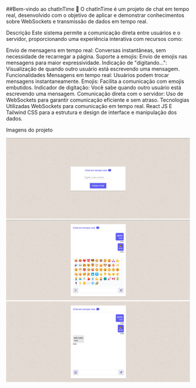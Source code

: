 ##Bem-vindo ao chatInTime 🚀
O chatInTime é um projeto de chat em tempo real, desenvolvido com o objetivo de aplicar e demonstrar conhecimentos sobre WebSockets e transmissão de dados em tempo real.

Descrição
Este sistema permite a comunicação direta entre usuários e o servidor, proporcionando uma experiência interativa com recursos como:

Envio de mensagens em tempo real: Conversas instantâneas, sem necessidade de recarregar a página.
Suporte a emojis: Envio de emojis nas mensagens para maior expressividade.
Indicação de "digitando...": Visualização de quando outro usuário está escrevendo uma mensagem.
Funcionalidades
Mensagens em tempo real: Usuários podem trocar mensagens instantaneamente.
Emojis: Facilita a comunicação com emojis embutidos.
Indicador de digitação: Você sabe quando outro usuário está escrevendo uma mensagem.
Comunicação direta com o servidor: Uso de WebSockets para garantir comunicação eficiente e sem atraso.
Tecnologias Utilizadas
WebSockets para comunicação em tempo real.
React JS E Tailwind CSS para a estrutura e design de interface e manipulação dos dados.


Imagens do projeto

<img src ="https://github.com/jotta2021/chatFront/blob/master/src/prints/Captura%20de%20tela%202024-11-22%20154131.png?raw=true"/>
<img src ="https://github.com/jotta2021/chatFront/blob/master/src/prints/Captura%20de%20tela%202024-11-22%20154206.png?raw=true"/>
<img src ="https://github.com/jotta2021/chatFront/blob/master/src/prints/Captura%20de%20tela%202024-11-22%20154243.png?raw=true"/>

